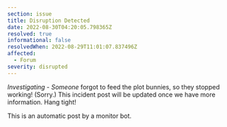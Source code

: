 ```yaml
---
section: issue
title: Disruption Detected
date: 2022-08-30T04:20:05.798365Z
resolved: true
informational: false
resolvedWhen: 2022-08-29T11:01:07.837496Z
affected:
  - Forum
severity: disrupted
---
```

*Investigating* - _Someone_ forgot to feed the plot bunnies, so they stopped working! (Sorry.) This incident post will be updated once we have more information. Hang tight!

This is an automatic post by a monitor bot.
        